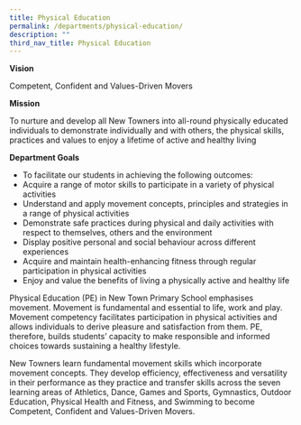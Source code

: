 ```yaml
---
title: Physical Education
permalink: /departments/physical-education/
description: ""
third_nav_title: Physical Education
---
```


**Vision**

Competent, Confident and Values-Driven Movers

**Mission**

To nurture and develop all New Towners into all-round physically educated individuals to demonstrate individually and with others, the physical skills, practices and values to enjoy a lifetime of active and healthy living

**Department Goals**

* To facilitate our students in achieving the following outcomes:
* Acquire a range of motor skills to participate in a variety of physical activities
* Understand and apply movement concepts, principles and strategies in a range of physical activities
* Demonstrate safe practices during physical and daily activities with respect to themselves, others and the environment
* Display positive personal and social behaviour across different experiences
* Acquire and maintain health-enhancing fitness through regular participation in physical activities
* Enjoy and value the benefits of living a physically active and healthy life

Physical Education (PE) in New Town Primary School emphasises movement. Movement is fundamental and essential to life, work and play. Movement competency facilitates participation in physical activities and allows individuals to derive pleasure and satisfaction from them. PE, therefore,  builds students’ capacity to make responsible and informed choices towards sustaining a healthy lifestyle. 

New Towners learn fundamental movement skills which incorporate movement concepts. They develop efficiency, effectiveness and versatility in their performance as they practice and transfer skills across the seven learning areas of Athletics, Dance, Games and Sports, Gymnastics, Outdoor Education, Physical Health and Fitness, and Swimming to become Competent, Confident and Values-Driven Movers.
